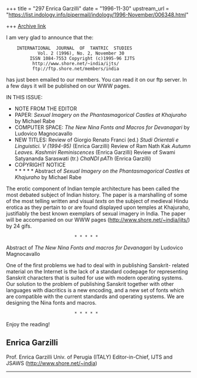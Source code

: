 +++
title = "297 Enrica Garzilli"
date = "1996-11-30"
upstream_url = "https://list.indology.info/pipermail/indology/1996-November/006348.html"

+++
[Archive link](https://list.indology.info/pipermail/indology/1996-November/006348.html)

I am very glad to announce that the:

        INTERNATIONAL  JOURNAL  OF  TANTRIC  STUDIES
                Vol. 2 (1996), No. 2, November 30
             ISSN 1084-7553 Copyright (c)1995-96 IJTS
              http://www.shore.net/~india/ijts/
              ftp://ftp.shore.net/members/india

has just been emailed to our members. You can read it on our ftp server. In a few days 
it will be published on our WWW pages.

IN THIS ISSUE:
- NOTE FROM THE EDITOR
- PAPER: *Sexual Imagery on the _Phantasmagorical Castles_
  at Khajuraho* by Michael Rabe 
- COMPUTER SPACE: *The New Nina Fonts and Macros for
  Devanagari* by Ludovico Magnocavallo
- NEW TITLES: 
  Review of Giorgio Renato Franci (ed.) *Studi Orientali e
  Linguistici. V (1994-95)* (Enrica Garzilli)
  Review of Ram Nath Kak *Autumn Leaves. Kashmiri 
  Reminiscences* (Enrica Garzilli)
  Review of Swami Satyananda Saraswati (tr.) *ChaNDI pATh*
  (Enrica Garzilli)
- COPYRIGHT NOTICE  
                              * * * * * 
Abstract of *Sexual Imagery on the _Phantasmagorical Castles_ at Khajuraho* by Michael 
Rabe 

The erotic component of Indian temple architecture has been called the most 
debated subject of Indian history. The paper is a marshalling of some of the most 
telling written and visual *texts* on the subject of medieval Hindu erotica as 
they pertain to or are found displayed upon temples at Khajuraho, justifiably the best 
known exemplars of sexual imagery in India.
The paper will be accompanied on our WWW pages (http://www.shore.net/~india/ijts/) by 
24 gifs.

                              * * * * *
Abstract of *The New Nina Fonts and macros for Devanagari* by Ludovico Magnocavallo

One of the first problems we had to deal with in publishing Sanskrit-
related material on the Internet is the lack of a standard codepage for 
representing Sanskrit characters that is suited for use with modern 
operating systems. Our solution to the problem of publishing Sanskrit together 
with other languages with diacritics is a new encoding, and a new set of fonts 
which are compatible with the current standards and operating systems. We are 
designing the Nina fonts and macros.

                              * * * * * 
Enjoy the reading!

Enrica Garzilli
-- 
Prof. Enrica Garzilli
Univ. of Perugia (ITALY)
Editor-in-Chief, IJTS and JSAWS (http://www.shore.net/~india)
*************************************************************




